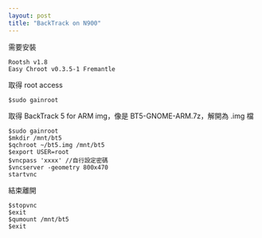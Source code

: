 ```yaml
---
layout: post
title: "BackTrack on N900"
---
```


需要安裝

	Rootsh v1.8
	Easy Chroot v0.3.5-1 Fremantle

取得 root access

	$sudo gainroot
	
取得 BackTrack 5 for ARM img，像是 BT5-GNOME-ARM.7z，解開為 .img 檔

	$sudo gainroot
	$mkdir /mnt/bt5
	$qchroot ~/bt5.img /mnt/bt5
	$export USER=root
	$vncpass 'xxxx'	//自行設定密碼
	$vncserver -geometry 800x470
	startvnc
	
結束離開

	$stopvnc
	$exit
	$qumount /mnt/bt5
	$exit
	
